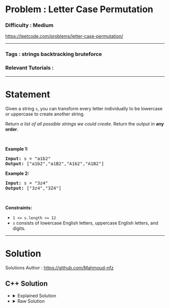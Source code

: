 # Problem : Letter Case Permutation

### Difficulty : **Medium**

https://leetcode.com/problems/letter-case-permutation/

---

### Tags : **strings backtracking bruteforce**

### Relevant Tutorials :



---

# Statement

<p>Given a string <code>s</code>, you&nbsp;can transform every letter individually to be lowercase or uppercase to create another string.</p>

<p>Return <em>a list of all possible strings we could create</em>. Return the output in <strong>any order</strong>.</p>

<p>&nbsp;</p>
<p><strong class="example">Example 1:</strong></p>

<pre><strong>Input:</strong> s = "a1b2"
<strong>Output:</strong> ["a1b2","a1B2","A1b2","A1B2"]
</pre>

<p><strong class="example">Example 2:</strong></p>

<pre><strong>Input:</strong> s = "3z4"
<strong>Output:</strong> ["3z4","3Z4"]
</pre>

<p>&nbsp;</p>
<p><strong>Constraints:</strong></p>

<ul>
	<li><code>1 &lt;= s.length &lt;= 12</code></li>
	<li><code>s</code> consists of lowercase English letters, uppercase English letters, and digits.</li>
</ul>


---

# Solution 

Solutions Author : https://github.com/Mahmoud-nfz

## C++ Solution

<ul>
<li>

<details>
    <summary>Explained Solution</summary>

```cpp
class Solution {
public:
    vector<string> letterCasePermutation(string s) {
        vector<string> ans ;
        // If the input string s is empty, the function returns an empty vector.
        if(s.size() == 0)
            return ans ;

        // If the input string s has only one character, the function converts the character to lowercase and uppercase and creates two strings from it. The function then returns a vector containing these two strings.
        if(s.size() == 1){
            string a , b ;
            a += (char)tolower(s[0]) ;
            b += (char)toupper(s[0]) ;
            ans.push_back(a) ;
            if(a != b)
                ans.push_back(b) ;
            return ans ;
        }
        // If the input string s has more than one character
        // the function recursively calls itself on the substring s.substr(1, s.size()). 
        // This recursive call generates all possible strings that can be
        vector<string> temp = letterCasePermutation(s.substr(1,s.size())) ;

        string a , b ;
        a += (char)tolower(s[0]) ;
        b += (char)toupper(s[0]) ;
        for(auto e : temp){
            ans.push_back(a+e) ;
            if(a != b)
                ans.push_back(b+e) ;
        }
        return ans ;
    }
};
```
</details>
</li>

<li>
<details>
    <summary>Raw Solution</summary>

```cpp
class Solution {
public:
    vector<string> letterCasePermutation(string s) {
        vector<string> ans ;
        if(s.size() == 0)
            return ans ;
        if(s.size() == 1){
            string a , b ;
            a += (char)tolower(s[0]) ;
            b += (char)toupper(s[0]) ;
            ans.push_back(a) ;
            if(a != b)
                ans.push_back(b) ;
            return ans ;
        }
        vector<string> temp = letterCasePermutation(s.substr(1,s.size())) ;
        string a , b ;
        a += (char)tolower(s[0]) ;
        b += (char)toupper(s[0]) ;
        for(auto e : temp){
            ans.push_back(a+e) ;
            if(a != b)
                ans.push_back(b+e) ;
        }
        return ans ;
    }
};
```
</details>
</li>
</ul>
